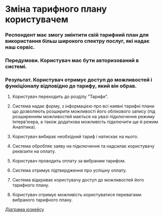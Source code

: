 # Зміна тарифного плану користувачем

### Респондент має змогу змінтити свій тарифний план для використання більш широкого спектру послуг, які надає наш сервіс.

### Передумови. Користувач має бути авторизований в системі.

### Результат. Користувач отримує доступ до можливостей і функіціоналу відповідно до тарифу, який він обрав.  

1. Користувач переходить до розділу "Тарифи".

2. Система надає форму, з інформацією про всі наявні тарифні плани що дозволяють розширити можливості його облікового запису (під розширенням можливостей мається на увазі підключення режиму Інтерв’юера, а також додаткова  можливість підключити ще й режим Аналітика).

3. Користувач вибирає необхідний тариф і натискає на нього.

4. Система обробляє заяву на підключення та надсилає користувачу реквізити на оплату.

5. Користувач проводить оплату за вибраним тарифом.

6. Система отримує підтвердження про успішну оплату.

7. Система відкриває користувачу доступ до можливостей його тарифного плану.

8. Користувач отримує можливість користуватися перевагами вибраного тарифного плану.

[Діаграма юзкейсу](https://github.com/ip-85/System-Dynamics/blob/master/Doc/UMLDiagrams/scenarios/user/Diagrams/UC3-tariffs.md)
